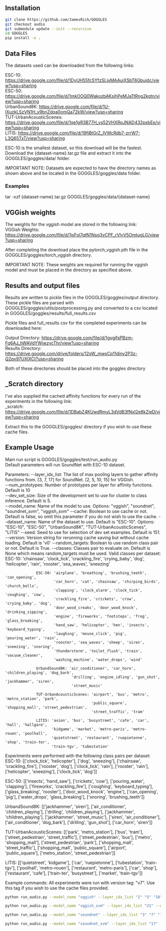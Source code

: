 ## Installation

```bash
git clone https://github.com/JamesRick/GOGGLES
git checkout audio
git submodule update --init --recursive
cd GOGGLES
pip install -e .
```

## Data Files
The datasets used can be downloaded from the following links:

ESC-10: https://drive.google.com/file/d/1DyUH55fcSYfzSLjxMAAujXSbT6Gbujdc/view?usp=sharing <br/>
ESC-50: https://drive.google.com/file/d/1mkOOQ0WakozbAKsjhPeMJaTtRng2kgtn/view?usp=sharing <br/>
UrbanSound8K: https://drive.google.com/file/d/1U-lXuzkLSzVN1H_y9bnZdqa0omQa72kW/view?usp=sharing <br/>
TUT-UrbanAcousticScenes: https://drive.google.com/file/d/1qe1gR3B77H_ys52VHXRpJNAD432pxbEe/view?usp=sharing <br/>
LITIS: https://drive.google.com/file/d/19fiBtGrZ_IVWcRdb7-zrrW7-L3Q65TxT/view?usp=sharing <br/>

ESC-10 is the smallest dataset, so this download will be the fastest. <br/>
Download the {dataset-name}.tar.gz file and extract it into the GOGGLES/goggles/data/ folder. <br/>

IMPORTANT NOTE: Datasets are expected to have the directory names as shown above and be located in the GOGGLES/goggles/data folder.

### Examples
tar -xzf {dataset-name}.tar.gz GOGGLES/goggles/data/{dataset-name}

## VGGish weights
The weights for the vggish model are stored in the following link: <br/>
VGGish Weights: https://drive.google.com/file/d/1jsFol7qtN1Nsq3vCPF_rVlyV5OmtugLG/view?usp=sharing <br/>

After completing the download place the pytorch_vggish.pth file in the GOGGLES/goggles/torch_vggish directory. <br/>

IMPORTANT NOTE: These weights are required for running the vggish model and must be placed in the directory as specified above. <br/>

## Results and output files
Results are written to pickle files in the GOGGLES/goggles/output directory. These pickle files are parsed with GOGGLES/goggles/utils/postprocessing.py and converted to a csv located in GOGGLES/goggles/results/full_results.csv

Pickle files and full_results csv for the completed experiments can be downloaded here:

Output Directory: https://drive.google.com/file/d/1gvgjfsPBzm-Fq6AJ_hWAVdYWiwzycThr/view?usp=sharing <br/>
Results Directory: https://drive.google.com/drive/folders/12sW_mwsCp11diny2P3z-Q2px97UXIXCt?usp=sharing <br/>

Both of these directories should be placed into the goggles directory

## \_Scratch directory
I've also supplied the cached affinity functions for every run of the experiments in the following link: <br/>
\_scratch: https://drive.google.com/file/d/1DBabZ4KUwdRmyL3dVdB3fNxI2e8kZieD/view?usp=sharing <br/>

Extract this to the GOGGLES/goggles/ directory if you wish to use these cache files.

## Example Usage
Main run script is GOGGLES/goggles/test/run_audio.py <br/>
Default parameters will run SoundNet with ESC-10 dataset. <br/>

Parameters:
--layer_idx_list: The list of max pooling layers to gather affinity functions from. [3, 7, 17] for SoundNet. [2, 5, 10, 15] for VGGish. <br/>
--num_prototypes: Number of prototypes per layer for affinity functions. Default is 10 <br/>
--dev_set_size:   Size of the development set to use for cluster to class inference. Default is 5. <br/>
--model_name:     Name of the model to use. Options: "vggish", "soundnet", "soundnet_svm", "vggish_svm"
--cache:          Boolean to use cache or not. Default is false, so omit this parameter if you do not wish to use the cache.
--dataset_name:   Name of the dataset to use. Default is "ESC-10". Options: "ESC-10", "ESC-50", "UrbanSound8K", "TUT-UrbanAcousticScenes", "LITIS"
--seed:           Seed to use for selection of dev set examples. Default is 151.
--version:        Version string for rerunning cache saving but without cache loading. Default is 'v0'
--random_targets: Boolean to use random class pair or not. Default is True.
--classes:        Classes pair to evaluate on. Default is None which means random_targets must be used.
                  Valid classes per dataset:
                  ESC-10: 'chainsaw', 'clock_tick', 'crackling_fire', 'crying_baby', 'dog',
                          'helicopter', 'rain', 'rooster', 'sea_waves', 'sneezing'

                  ESC-50: 'airplane', 'breathing', 'brushing_teeth', 'can_opening',
                          'car_horn', 'cat', 'chainsaw', 'chirping_birds', 'church_bells',
                          'clapping', 'clock_alarm', 'clock_tick', 'coughing', 'cow',
                          'crackling_fire', 'crickets', 'crow', 'crying_baby', 'dog',
                          'door_wood_creaks', 'door_wood_knock', 'drinking_sipping',
                          'engine', 'fireworks', 'footsteps', 'frog', 'glass_breaking',
                          'hand_saw', 'helicopter', 'hen', 'insects', 'keyboard_typing',
                          'laughing', 'mouse_click', 'pig', 'pouring_water', 'rain',
                          'rooster', 'sea_waves', 'sheep', 'siren', 'sneezing', 'snoring',
                          'thunderstorm', 'toilet_flush', 'train', 'vacuum_cleaner',
                          'washing_machine', 'water_drops', 'wind'

                  UrbandSound8K: 'air_conditioner', 'car_horn', 'children_playing', 'dog_bark',
                                  'drilling', 'engine_idling', 'gun_shot', 'jackhammer', 'siren',
                                  'street_music'

                  TUT-UrbanAcousticScenes: 'airport', 'bus', 'metro', 'metro_station', 'park',
                                           'public_square', 'shopping_mall', 'street_pedestrian',
                                           'street_traffic', 'tram'

                  LITIS: 'avion', 'bus', 'busystreet', 'cafe', 'car', 'hall', 'hallgare',
                         'kidgame', 'market', 'metro-paris', 'metro-rouen', 'poolhall',
                         'quietstreet', 'restaurant', 'ruepietonne', 'shop', 'train-ter',
                         'train-tgv', 'tubestation'

Experiments were performed with the following class pairs per dataset:
ESC-10: [['clock_tick', 'helicopter'], ['dog', 'sneezing'], ['chainsaw', 'crackling_fire'], ['rooster', 'dog'], ['clock_tick', 'rain'],
        ['rooster', 'rain'], ['helicopter', 'sneezing'], ['clock_tick', 'dog']]

ESC-50: [['insects', 'hand_saw'], ['crickets', 'cow'], ['pouring_water', 'clapping'], ['fireworks', 'crackling_fire'], ['coughing', 'keyboard_typing'],
         ['glass_breaking', 'rooster'], ['door_wood_knock', 'engine'], ['can_opening', 'pig'], ['water_drops', 'glass_breaking'], ['snoring', 'brushing_teeth']]

UrbandSound8K: [['jackhammer', 'siren'], ['air_conditioner', 'children_playing'], ['drilling', 'children_playing'], ['jackhammer', 'children_playing'],
                ['jackhammer', 'street_music'], ['siren', 'air_conditioner'], ['air_conditioner', 'dog_bark'], ['drilling', 'gun_shot'],
                ['car_horn', 'siren']]

TUT-UrbanAcousticScenes: [['park', 'metro_station'], ['bus', 'tram'], ['street_pedestrian', 'street_traffic'], ['street_pedestrian', 'bus'],
                          ['metro', 'shopping_mall'], ['street_pedestrian', 'park'], ['shopping_mall', 'street_traffic'],
                          ['shopping_mall', 'public_square'], ['airport', 'public_square'],  ['metro_station', 'street_pedestrian']]

LITIS: [['quietstreet', 'kidgame'], ['car', 'ruepietonne'], ['tubestation', 'train-tgv'],
        ['poolhall', 'metro-rouen'], ['restaurant', 'metro-paris'], ['car', 'shop'], ['restaurant', 'cafe'],
        ['train-ter', 'busystreet'], ['market', 'train-tgv']]

Example commands:
All experiments were run with version tag: "v7". Use this tag if you wish to use the cache files provided.
```bash
python run_audio.py --model_name "vggish" --layer_idx_list "2" "5" "10" "15" --dataset_name "ESC-10" --num_prototypes 5 --dev_set_size 5 --classes "chainsaw" "crackling_fire" --seed 1 --cache 1 --version "v7"
```
```bash
python run_audio.py --model_name "vggish_svm" --layer_idx_list "21" --dataset_name "ESC-10" --dev_set_size 5 --classes "chainsaw" "crackling_fire" --seed 1 --cache 1 --version "v7"
```
```bash
python run_audio.py --model_name "soundnet" --layer_idx_list "3" "7" "17" --dataset_name "ESC-10" --num_prototypes 5 --dev_set_size 5 --classes "chainsaw" "crackling_fire" --seed 1 --cache 1 --version "v7"
```
```bash
python run_audio.py --model_name "soundnet_svm" --layer_idx_list "17" --dataset_name "ESC-10" --dev_set_size 5 --classes "chainsaw" "crackling_fire" --seed 1 --cache 1 --version "v7"
```
